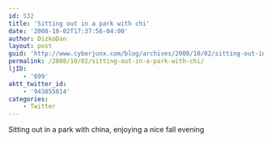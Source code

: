 ```yaml
---
id: 532
title: 'Sitting out in a park with chi'
date: '2008-10-02T17:37:56-04:00'
author: DizkoDan
layout: post
guid: 'http://www.cyberjunx.com/blog/archives/2008/10/02/sitting-out-in-a-park-with-chi/'
permalink: /2008/10/02/sitting-out-in-a-park-with-chi/
ljID:
    - '699'
aktt_twitter_id:
    - '943855814'
categories:
    - Twitter
---
```


Sitting out in a park with china, enjoying a nice fall evening